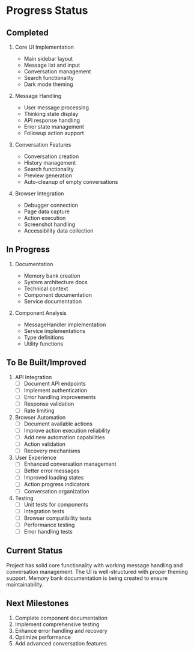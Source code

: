 # Progress Status

## Completed
1. Core UI Implementation
   - Main sidebar layout
   - Message list and input
   - Conversation management
   - Search functionality
   - Dark mode theming

2. Message Handling
   - User message processing
   - Thinking state display
   - API response handling
   - Error state management
   - Followup action support

3. Conversation Features
   - Conversation creation
   - History management
   - Search functionality
   - Preview generation
   - Auto-cleanup of empty conversations

4. Browser Integration
   - Debugger connection
   - Page data capture
   - Action execution
   - Screenshot handling
   - Accessibility data collection

## In Progress
1. Documentation
   - Memory bank creation
   - System architecture docs
   - Technical context
   - Component documentation
   - Service documentation

2. Component Analysis
   - MessageHandler implementation
   - Service implementations
   - Type definitions
   - Utility functions

## To Be Built/Improved
1. API Integration
   - [ ] Document API endpoints
   - [ ] Implement authentication
   - [ ] Error handling improvements
   - [ ] Response validation
   - [ ] Rate limiting

2. Browser Automation
   - [ ] Document available actions
   - [ ] Improve action execution reliability
   - [ ] Add new automation capabilities
   - [ ] Action validation
   - [ ] Recovery mechanisms

3. User Experience
   - [ ] Enhanced conversation management
   - [ ] Better error messages
   - [ ] Improved loading states
   - [ ] Action progress indicators
   - [ ] Conversation organization

4. Testing
   - [ ] Unit tests for components
   - [ ] Integration tests
   - [ ] Browser compatibility tests
   - [ ] Performance testing
   - [ ] Error handling tests

## Current Status
Project has solid core functionality with working message handling and conversation management. The UI is well-structured with proper theming support. Memory bank documentation is being created to ensure maintainability.

## Next Milestones
1. Complete component documentation
2. Implement comprehensive testing
3. Enhance error handling and recovery
4. Optimize performance
5. Add advanced conversation features